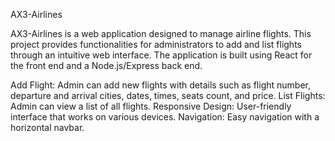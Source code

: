 AX3-Airlines

AX3-Airlines is a web application designed to manage airline flights. This project provides functionalities for administrators to add and list flights through an intuitive web interface. The application is built using React for the front end and a Node.js/Express back end.


Add Flight: Admin can add new flights with details such as flight number, departure and arrival cities, dates, times, seats count, and price.
List Flights: Admin can view a list of all flights.
Responsive Design: User-friendly interface that works on various devices.
Navigation: Easy navigation with a horizontal navbar.